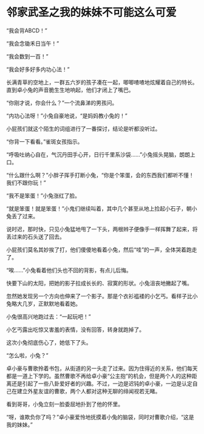 # 邻家武圣之我的妹妹不可能这么可爱

“我会背ABCD！”

“我会念锄禾日当午！”

“我会数到一百！”

“我会好多好多内功心法！”

长满青草的空地上，一群五六岁的孩子凑在一起，唧唧喳喳地炫耀着自己的特长。直到卓小兔的声音脆生生地响起，他们才闭上了嘴巴。

“你刚才说，你会什么？”一个流鼻涕的男孩问。

“内功心法呀！”小兔自豪地说，“是妈妈教小兔的！”

小屁孩们就这个陌生的词组进行了一番探讨，结论是听都没听过。

“你背一下看看。”雀斑女孩指示。

“呼吸吐纳心自在，气沉丹田手心开，日行千里系沙袋……”小兔摇头晃脑，朗朗上口。

“什么跟什么啊？”小胖子挥手打断小兔，“你是个笨蛋，会的东西我们都听不懂！我们不跟你玩！”

“我不是笨蛋！”小兔涨红了脸。

“就是笨蛋！就是笨蛋！”小鬼们继续叫着，其中几个甚至从地上捡起小石子，朝小兔丢了过来。

说时迟，那时快，只见小兔猛地甩了一下头，两根辫子便像手一样挥舞了起来，将丢过来的石头送了回去。

小屁孩们莫名其妙挨了打，他们傻傻地看着小兔，然后“哇”的一声，全体哭着跑走了。

“唉……”小兔看着他们头也不回的背影，有点儿后悔。

快要下山的太阳，把她的影子拉成长长的、寂寞的形状。小兔沮丧地撇起了嘴。

忽然她发现另一个方向也伸来了一个影子。那是个衣衫褴褛的小乞丐。看样子比小兔略大几岁，正默默地看着她。

小兔很高兴地跑过去：“一起玩吧！”

小乞丐露出吃惊又害羞的表情，没有回答，转身就跑掉了。

这次小兔彻底伤心了，她低下了头。

“怎么啦，小兔？”

卓小豪与曹歌拎着书包，从街道的另一头走了过来。因为住得近的关系，他们每天都是一道上下学的。虽然曹歌不再给卓小豪“公主抱”的机会，但是两个人的这种距离还是引起了一些八卦爱好者的兴趣。不过，一边是迟钝的卓小豪，一边是认定自己在建立外星友谊的曹歌，两个人都对这种无聊的绯闻视若无睹。

看到哥哥，小兔立刻一脸委屈地扑到了他的怀里。

“呀，谁欺负你了吗？”卓小豪爱怜地抚摸着小兔的脑袋，同时对曹歌介绍，“这是我的妹妹。”
